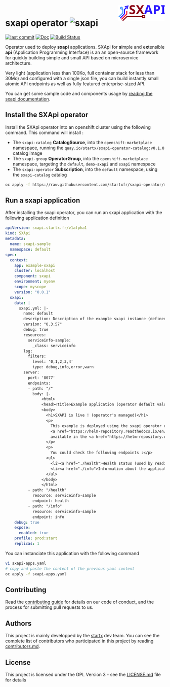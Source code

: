 <img align="right" height="50" src="https://raw.githubusercontent.com/startxfr/sxapi-core/master/docs/assets/logo.svg?sanitize=true">

# sxapi operator ![sxapi](https://img.shields.io/badge/latest-v0.1.0-blue.svg)

[![last commit](https://img.shields.io/github/last-commit/startxfr/sxapi-operator.svg)](https://github.com/startxfr/sxapi-operator)
[![Doc](https://readthedocs.org/projects/sxapi-core/badge)](https://sxapi-core.readthedocs.io)
[![Build Status](https://travis-ci.org/startxfr/sxapi-operator.svg?branch=devel)](https://travis-ci.org/startxfr/sxapi-operator)

Operator used to deploy **sxapi** applications. SXApi for **s**imple and e**x**tensible **api** (Application Programming Interface) is an an open-source framework for quickly building simple and small API based on microservice architecture.

Very light (application less than 100Ko, full container stack for less than 30Mo) and configured with a single json file, you can build instantly small atomic API endpoints as well as fully featured enterprise-sized API.

You can get some sample code and components usage by [reading the sxapi documentation](https://sxapi-core.readthedocs.io).

## Install the SXApi operator

Install the SXApi operator into an openshift cluster using the following command. This command will install :

- The `sxapi-catalog` **CatalogSource**, into the `openshift-marketplace` namespace, running the `quay.io/startx/sxapi-operator-catalog:v0.1.0` catalog image
- The `sxapi-group` **OperatorGroup**, into the `openshift-marketplace` namespace, targeting the `default`, `demo-sxapi` and `sxapi` namespace
- The `sxapi-operator` **Subscription**, into the `default` namespace, using the `sxapi-catalog` catalog

```bash
oc apply -f https://raw.githubusercontent.com/startxfr/sxapi-operator/main/load-catalog.yaml
```

## Run a sxapi application

After installing the sxapi operator, you can run an sxapi application with the following application definition

```yaml
apiVersion: sxapi.startx.fr/v1alpha1
kind: SXApi
metadata:
  name: sxapi-sample
  namespace: default
spec:
  context:
    app: example-sxapi
    cluster: localhost
    component: sxapi
    environment: myenv
    scope: myscope
    version: "0.0.1"
  sxapi:
    data: |
      sxapi.yml: |-
        name: default
        description: Description of the example sxapi instance (defined in sxapi operator)
        version: "0.3.57"
        debug: true
        resources:
          serviceinfo-sample:
            _class: serviceinfo
        log:
          filters:
            level: '0,1,2,3,4'
            type: debug,info,error,warn
        server:
          port: '8077'
          endpoints:
          - path: "/"
            body: |-
                <html>
                <head><title>Example application (operator default values)</title></head>
                <body>
                  <h1>SXAPI is live ! (operator's managed)</h1>
                  <p>
                    This example is deployed using the sxapi operator example based on the 
                    <a href="https://helm-repository.readthedocs.io/en/latest/charts/sxapi.html" target="_blank">sxapi chart</a>
                    available in the <a href="https://helm-repository.readthedocs.io" target="_blank">startx helm repository</a>. 
                  </p>
                  <p>
                    You could check the following endpoints :</p>
                  <ul>
                    <li><a href="./health">Health status (used by readiness probe)</a></li>
                    <li><a href="./info">Information about the application</a></li>
                  </ul>
                </body>
                </html>
          - path: "/health"
            resource: serviceinfo-sample
            endpoint: health
          - path: "/info"
            resource: serviceinfo-sample
            endpoint: info
    debug: true
    expose:
      enabled: true
    profile: prod:start
    replicas: 1
```

You can instanciate this application with the following command

```bash
vi sxapi-apps.yaml
# copy and paste the content of the previous yaml content
oc apply -f sxapi-apps.yaml
```

## Contributing

Read the [contributing guide](https://github.com/startxfr/sxapi-core/tree/master/docs/guides/5.Contribute.md) for details on our code of conduct, and the process for submitting pull requests to us.

## Authors

This project is mainly developped by the [startx](https://www.startx.fr) dev team. You can see the complete list of contributors who participated in this project by reading [contributors.md](https://github.com/startxfr/sxapi-core/tree/master/docs/contributors.md).

## License

This project is licensed under the GPL Version 3 - see the [LICENSE.md](https://github.com/startxfr/sxapi-core/tree/master/docs/LICENSE.md) file for details
